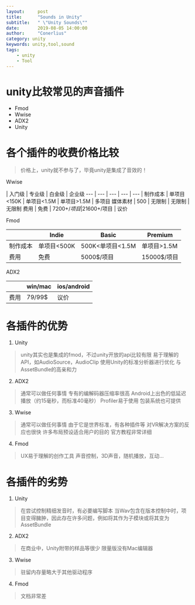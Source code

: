 ```yaml
---
layout:     post
title:      "Sounds in Unity"
subtitle:   " \"Unity Sounds\""
date:       2019-08-05 14:00:00
author:     "Conerlius"
category: unity
keywords: unity,tool,sound
tags:
    - unity
    - Tool
---
```


# unity比较常见的声音插件
* Fmod
* Wwise
* ADX2
* Unity
# 各个插件的收费价格比较
> 价格上，unity就不参与了，毕竟unity是集成了音效的！

Wwise

  | 入门级 | 专业级 | 白金级 | 企业级 
--- | --- | --- | --- | --- |
 制作成本 | 单项目&lt;150K | 单项目&lt;1.5M | 单项目&gt;1.5M | 多项目 
 媒体素材 | 500 | 无限制 | 无限制 | 无限制 
 费用 | 免费 | 7200+$/项目 | 21600+$/项目 | 议价 

Fmod

| | Indie | Basic | Premium |
|---|---|---|---|
| 制作成本 | 单项目&lt;500K | 500K&lt;单项目&lt;1.5M | 单项目&gt;1.5M |
| 费用 | 免费 | 5000$/项目 | 15000$/项目 |

ADX2

| | win/mac | ios/android |
|---|---|---|
| 费用 | 79/99$ | 议价 |


# 各插件的优势
1. Unity

> unity其实也是集成的fmod，不过unity开放的api比较有限
> 易于理解的API，如AudioSource，AudioClip
> 使用Unity的标准分析器进行优化
> 与AssetBundle的高亲和力

2. ADX2

> 通常可以做任何事情
> 专有的编解码器压缩率很高
> Android上出色的低延迟播放（约15毫秒，而标准40毫秒）
> Profiler易于使用
> 包装系统也可提供

3. Wwise

> 通常可以做任何事情
> 由于它是世界标准，有各种插件等
> 对VR解决方案的反应也很快
> 许多布局预设适合用户的目的
> 官方教程非常详细

4. Fmod

> UX易于理解的创作工具
> 声音控制，3D声音，随机播放，互动...

# 各插件的劣势
1. Unity

> 在尝试控制精细发音时，有必要编写脚本
> 当Wav包含在版本控制中时，项目变得臃肿，因此存在许多问题，例如将其作为子模块或将其变为AssetBundle

2. ADX2

> 在商业中，Unity附带的样品等很少
> 限量版没有Mac编辑器

3. Wwise

> 驻留内存量略大于其他驱动程序

4. Fmod

> 文档非常差